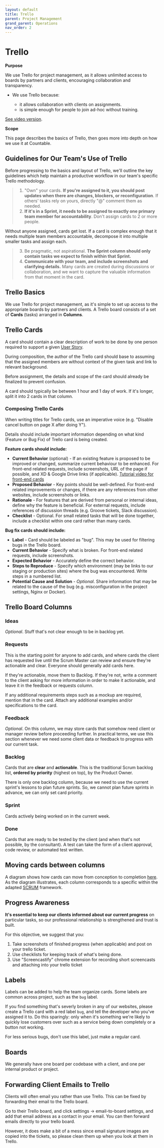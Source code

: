 ```yaml
---
layout: default
title: Trello
parent: Project Management
grand_parent: Operations
nav_order: 2
---
```


# Trello

**Purpose**

We use Trello for project management, as it allows unlimited access to
boards by partners and clients, encouraging collaboration and
transparency.

  - We use Trello because:
    
      - it allows collaboration with clients on assignments.
      - is simple enough for people to join ad-hoc without training.

[See video version](https://www.youtube.com/watch?v=6X9x4SCLhKs).

**Scope**

This page describes the basics of Trello, then goes more into depth on
how we use it at Countable.

## Guidelines for Our Team's Use of Trello

Before progressing to the basics and layout of Trello, we'll outline the
key guidelines which help maintain a productive workflow in our team's
specific Trello methodology.

> 1.  "Own" your cards. **If you're assigned to it, you should post
>     updates when there are changes, blockers, or reconfiguration**. If
>     others' tasks rely on yours, directly "@" comment them as needed.
> 2.  **If it's in a Sprint, it needs to be assigned to exactly one primary team
>     member for accountability**. Don't assign cards to 2 or more people.

Without anyone assigned, cards get lost. If a card is complex enough
that it needs multiple team members accountable, decompose it into
multiple smaller tasks and assign each.

> 3.  Be pragmatic, not aspirational. **The Sprint column should only
>     contain tasks we expect to finish within that Sprint.**
> 4.  **Communicate with your team, and include screenshots and
>     clarifying details.** Many cards are created during discussions or
>     collaboration, and we want to capture the valuable information
>     from that moment in the card.

## Trello Basics

We use Trello for project management, as it's simple to set up access to
the appropriate boards by partners and clients. A Trello board consists
of a set of **Cards** (tasks) arranged in **Columns**.

## Trello Cards

A card should contain a clear description of work to be done by one
person required to support a given [User Story](/ux/USER_STORIES.md).

During composition, the author of the Trello card should base to assuming
that the assigned members are without context of the given task and link
to relevant background.

Before assignment, the details and scope of the card should already be
finalized to prevent confusion.

A card should typically be between 1 hour and 1 day of work. If it's
longer, split it into 2 cards in that column.

### Composing Trello Cards

When writing titles for Trello cards, use an imperative voice (e.g.
"Disable cancel button on page X after doing Y").

Details should include important information depending on what kind
(Feature or Bug Fix) of Trello card is being created.

**Feature cards should include:**

  - **Current Behavior** (optional) - If an existing feature is proposed to be
    improved or changed, summarize current behaviour to be enhanced.
    For front-end related requests, include screenshots, URL of
    the page if possible, and XD & Google Drive links (if applicable).
    [Tutorial video for front-end cards](https://www.loom.com/share/3c91d0cf0348471abb3eed20fc63b4ab)
  - **Proposed Behavior** - Key points should be well-defined. For
    front-end related improvements or changes, if there are any
    references from other websites, include screenshots or links.
  - **Rationale** - For features that are derived from personal or
    internal ideas, define why the feature is beneficial. For external
    requests, include references of discussion threads (e.g. Groove
    tickets, Slack discussion).
  - **Checklist** - Optional. For small related tasks that will be done together, include a checklist within one card rather than many cards.

**Bug fix cards should include:**

  - **Label** - Card should be labeled as "bug". This may be used for
    filtering bugs in the Trello board.
  - **Current Behavior** - Specify what is broken. For front-end related
    requests, include screenshots.
  - **Expected Behavior** - Accurately define the correct behavior.
  - **Steps to Reproduce** - Specify which environment (may be links to
    our staging or production sites) where the bug was encountered.
    Write steps in a numbered list.
  - **Potential Cause and Solution** - *Optional*. Share information
    that may be related to the cause of the bug (e.g. misconfiguration
    in the project settings, Nginx or Docker).

## Trello Board Columns

### Ideas

*Optional*. Stuff that's not clear enough to be in backlog yet.

### Requests

This is the starting point for anyone to add cards, and where cards the
client has requested live until the Scrum Master can review and ensure
they're actionable and clear. Everyone should generally add cards here.

If they're actionable, move them to Backlog. If they're not, write a
comment to the client asking for more information in order to make it
actionable, and leave it in the feedback or requests column.

If any additional requirements steps such as a mockup are required,
mention that in the card. Attach any additional examples and/or
specifications to the card.

### Feedback

*Optional*. On this column, we may store cards that somehow need client
or manager review before proceeding further. In practical terms, we use
this section whenever we need some client data or feedback to progress
with our current task.

### Backlog

Cards that are **clear** and **actionable**. This is the traditional
Scrum backlog list, **ordered by priority** (highest on top), by the
Product Owner.

There is only one backlog column, because we need to use the current
sprint's lessons to plan future sprints. So, we cannot plan future
sprints in advance, we can only set card priority.

### Sprint

Cards actively being worked on in the current week.

### Done

Cards that are ready to be tested by the client (and when that's not
possible, by the consultant). A test can take the form of a client
approval, code review, or automated test written.

## Moving cards between columns

A diagram shows how cards can move from conception to completion
[here](https://drive.google.com/open?id=1VrniT1lRqVu9sJr0ZMK1aQLnFwEuFIQD).
As the diagram illustrates, each column corresponds to a specific within
the adapted [SCRUM](SCRUM.md) framework.

## Progress Awareness

**It's essential to keep our clients informed about our current
progress** on particular tasks, so our professional relationship is
strengthened and trust is built.

For this objective, we suggest that you:

1)  Take screenshots of finished progress (when applicable) and post on
    your trello ticket.
2)  Use checklists for keeping track of what's being done.
3)  Use "Screencastify" chrome extension for recording short screencasts
    and attaching into your trello ticket

## Labels

Labels can be added to help the team organize cards. Some labels are common across
project, such as the `bug` label.

If you find something that's severly broken in any of our websites,
please create a Trello card with a red label `bug`, and tell the
developer who you've assigned it to. Do this sparingly: only when it's
something we're likely to quickly lose customers over such as a service
being down completely or a button not working.

For less serious bugs, don't use this label, just make a regular card.

## Boards

We generally have one board per codebase with a client, and one per
internal product or project.

## Forwarding Client Emails to Trello

Clients will often email you rather than use Trello. This can be fixed
by forwarding their email to the Trello board.

Go to their Trello board, and click settings -\> email-to-board
settings, and add that email address as a contact in your email. You can
then forward emails directly to your trello board.

However, it does make a bit of a mess since email signature images are copied into the tickets, so please clean them up when
you look at them in Trello.
